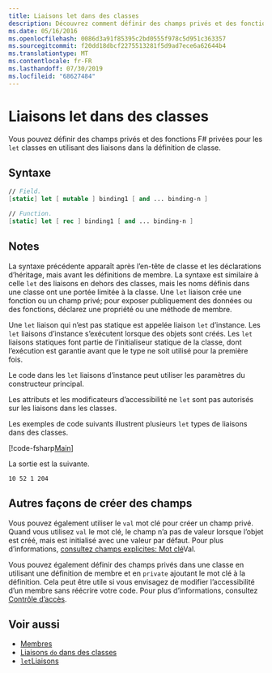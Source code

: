 ```yaml
---
title: Liaisons let dans des classes
description: Découvrez comment définir des champs privés et des fonctions privées F# pour les classes en utilisant des liaisons’Let’dans la définition de classe.
ms.date: 05/16/2016
ms.openlocfilehash: 0086d3a91f85395c2bd0555f978c5d951c363357
ms.sourcegitcommit: f20dd18dbcf2275513281f5d9ad7ece6a62644b4
ms.translationtype: MT
ms.contentlocale: fr-FR
ms.lasthandoff: 07/30/2019
ms.locfileid: "68627484"
---
```

# <a name="let-bindings-in-classes"></a>Liaisons let dans des classes

Vous pouvez définir des champs privés et des fonctions F# privées pour les `let` classes en utilisant des liaisons dans la définition de classe.

## <a name="syntax"></a>Syntaxe

```fsharp
// Field.
[static] let [ mutable ] binding1 [ and ... binding-n ]

// Function.
[static] let [ rec ] binding1 [ and ... binding-n ]
```

## <a name="remarks"></a>Notes

La syntaxe précédente apparaît après l’en-tête de classe et les déclarations d’héritage, mais avant les définitions de membre. La syntaxe est similaire à celle `let` des liaisons en dehors des classes, mais les noms définis dans une classe ont une portée limitée à la classe. Une `let` liaison crée une fonction ou un champ privé; pour exposer publiquement des données ou des fonctions, déclarez une propriété ou une méthode de membre.

Une `let` liaison qui n’est pas statique est appelée liaison `let` d’instance. Les `let` liaisons d’instance s’exécutent lorsque des objets sont créés. Les `let` liaisons statiques font partie de l’initialiseur statique de la classe, dont l’exécution est garantie avant que le type ne soit utilisé pour la première fois.

Le code dans les `let` liaisons d’instance peut utiliser les paramètres du constructeur principal.

Les attributs et les modificateurs d’accessibilité ne `let` sont pas autorisés sur les liaisons dans les classes.

Les exemples de code suivants illustrent plusieurs `let` types de liaisons dans des classes.

[!code-fsharp[Main](~/samples/snippets/fsharp/lang-ref-1/snippet3001.fs)]

La sortie est la suivante.

```
10 52 1 204
```

## <a name="alternative-ways-to-create-fields"></a>Autres façons de créer des champs

Vous pouvez également utiliser le `val` mot clé pour créer un champ privé. Quand vous utilisez `val` le mot clé, le champ n’a pas de valeur lorsque l’objet est créé, mais est initialisé avec une valeur par défaut. Pour plus d’informations, [consultez champs explicites: Mot clé](explicit-fields-the-val-keyword.md)Val.

Vous pouvez également définir des champs privés dans une classe en utilisant une définition de membre et en `private` ajoutant le mot clé à la définition. Cela peut être utile si vous envisagez de modifier l’accessibilité d’un membre sans réécrire votre code. Pour plus d’informations, consultez [Contrôle d’accès](../access-control.md).

## <a name="see-also"></a>Voir aussi

- [Membres](index.md)
- [Liaisons `do` dans des classes](do-bindings-in-classes.md)
- [`let`Liaisons](../functions/let-bindings.md)
